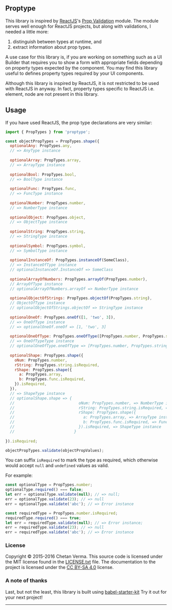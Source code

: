 ## Proptype

This library is inspired by [ReactJS](https://facebook.github.io/react/)'s [Prop Validation](https://facebook.github.io/react/docs/reusable-components.html#prop-validation)
module. The module serves well enough for ReactJS projects, but along with validations, I needed a little more: 

1. distinguish between types at runtime, and 
2. extract information about prop types.

A use case for this library is, if you are working on something such as a UI Builder that requires 
you to show a form with appropriate fields depending on property types expected by the component. 
You may find this library useful to defines property types required by your UI components.

Although this library is inspired by ReactJS, it is not restricted to be used with ReactJS in anyway.
In fact, property types specific to ReactJS i.e. element, node are not present in this library.


## Usage
If you have used ReactJS, the prop type declarations are very similar:

```javascript
import { PropTypes } from 'proptype';

const objectPropTypes = PropTypes.shape({
  optionalAny: PropTypes.any, 
  // => AnyType instance
  
  optionalArray: PropTypes.array, 
  // => ArrayType instance
  
  optionalBool: PropTypes.bool, 
  // => BoolType instance
  
  optionalFunc: PropTypes.func, 
  // => FuncType instance
  
  optionalNumber: PropTypes.number, 
  // => NumberType instance
  
  optionalObject: PropTypes.object, 
  // => ObjectType instance  
  
  optionalString: PropTypes.string, 
  // => StringType instance
  
  optionalSymbol: PropTypes.symbol, 
  // => SymbolType instance
  
  optionalInstanceOf: PropTypes.instanceOf(SomeClass), 
  // => InstanceOfType instance
  // optionalInstanceOf.InstanceOf => SomeClass
  
  optionalArrayOfNumbers: PropTypes.arrayOf(PropTypes.number), 
  // ArrayOfType instance
  // optionalArrayOfNumbers.arrayOf => NumberType instance
  
  optionalObjectOfStrings: PropTypes.objectOf(PropTypes.string), 
  // ObjectOfType instance
  // optionalObjectOfStrings.objectOf => StringType instance
  
  optionalOneOf: PropTypes.oneOf([1, 'two', 3]), 
  // => OneOfType instance
  // => optionalOneOf.oneOf => [1, 'two', 3]
  
  optionalOneOfType: PropTypes.oneOfType([PropTypes.number, PropTypes.string]),
  // => OneOfTypeType instance
  // optionalOneOfType.oneOfType => [PropTypes.number, PropTypes.string]
  
  optionalShape: PropTypes.shape({
    oNum: PropTypes.number,
    rString: PropTypes.string.isRequired,
    rShape: PropTypes.shape({
      a: PropTypes.array,
      b: PropTypes.func.isRequired,
    }).isRequired,
  }),
  // => ShapeType instance
  // optionalShape.shape => {
  //                            oNum: PropTypes.number, => NumberType instance
  //                            rString: PropTypes.string.isRequired, => StringType instance
  //                            rShape: PropTypes.shape({
  //                              a: PropTypes.array, => ArrayType instance
  //                              b: PropTypes.func.isRequired, => FuncType instance
  //                            }).isRequired, => ShapeType instance
  //                          }
                                                 
}).isRequired;

objectPropTypes.validate(objectPropValues);
```

You can suffix `isRequired` to mark the type as required, which otherwise would accept `null` and `undefined` values
as valid.

For example:
```javascript
const optionalType = PropTypes.number;
optionalType.required() === false;
let err = optionalType.validate(null); // => null;
err = optionalType.validate(23); // => null
err = optionalType.validate('abc'); // => Error instance

const requiredType = PropTypes.number.isRequired;
requiredType.required() === true;
let err = requiredType.validate(null); // => Error instance;
err = requiredType.validate(23); // => null
err = requiredType.validate('abc'); // => Error instance
```

### License

Copyright © 2015-2016 Chetan Verma. This source code is licensed under the MIT license found in
the [LICENSE.txt](https://github.com/chetanism/proptype/blob/master/LICENSE.txt) file.
The documentation to the project is licensed under the [CC BY-SA 4.0](http://creativecommons.org/licenses/by-sa/4.0/)
license.


### A note of thanks
Last, but not the least, this library is built using [babel-starter-kit](https://github.com/kriasoft/babel-starter-kit)
Try it out for your next project!

---